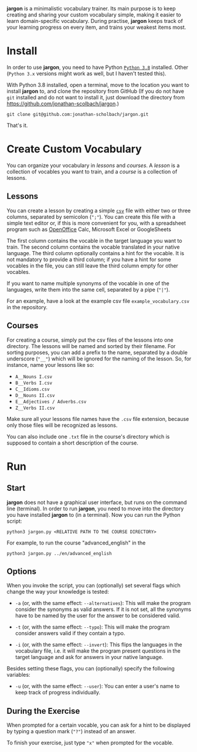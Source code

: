__jargon__ is a minimalistic vocabulary trainer. Its main purpose is to keep creating and sharing your custom vocabulary simple, making it easier to learn domain-specific vocabulary. During practise, __jargon__ keeps track of your learning progress on every item, and trains your weakest items most.

# Install

In order to use __jargon__, you need to have Python [`Python 3.8`](https://www.python.org/downloads/) installed. Other (`Python 3.x` versions might work as well, but I haven't tested this).

With Python 3.8  installed, open a terminal, move to the location you want to install __jargon__ to, and clone the repository from GitHub (If you do not have `git` installed and do not want to install it, just download the directory from https://github.com/jonathan-scolbach/jargon.)

```
git clone git@github.com:jonathan-scholbach/jargon.git
```

That's it.

# Create Custom Vocabulary

You can organize your vocabulary in _lessons_ and _courses_. A _lesson_ is a collection of vocables you want to train, and a _course_ is a collection of lessons.

## Lessons

You can create a lesson by creating a simple [`csv`](https://en.wikipedia.org/wiki/Comma-separated_values) file with either two or three columns, separated by semicolon (`";"`). You can create this file with a simple text editor or, if this is more convenient for you, with a spreadsheet program such as [OpenOffice](https://www.openoffice.org/product/calc.html) Calc, Microsoft Excel or GoogleSheets

The first column contains the vocable in the target language you want to train. The second column contains the vocable translated in your native language. The third column optionally contains a hint for the vocable. It is not mandatory to provide a third column; if you have a hint for some vocables in the file, you can still leave the third column empty for other vocables.

If you want to name multiple synonyms of the vocable in one of the languages, write them into the same cell, separated by a pipe (`"|"`).

For an example, have a look at the example csv file `example_vocabulary.csv` in the repository.

## Courses

For creating a course, simply put the csv files of the lessons into one directory. The lessons will be named and sorted by their filename. For sorting purposes, you can add a prefix to the name, separated by a double underscore (`"__"`) which will be ignored for the naming of the lesson. So, for instance, name your lessons like so:

+ `A__Nouns I.csv`
+ `B__Verbs I.csv`
+ `C__Idioms.csv`
+ `D__Nouns II.csv`
+ `E__Adjectives / Adverbs.csv`
+ `Z__Verbs II.csv`

Make sure all your lessons file names have the `.csv` file extension, because only those files will be recognized as lessons.

You can also include one `.txt` file in the course's directory which is supposed to contain a short description of the course.

# Run

## Start

__jargon__ does not have a graphical user interface, but runs on the command line (terminal). In order to run __jargon__, you need to move into the directory you have installed __jargon__ to (in a terminal). 
Now you can run the Python script:

```
python3 jargon.py <RELATIVE PATH TO THE COURSE DIRECTORY> 
```

For example, to run the course "advanced_english" in the 

```
python3 jargon.py ../en/advanced_english
```


## Options

When you invoke the script, you can (optionally) set several flags which change the way your knowledge is tested:

+ `-a` (or, with the same effect: `--alternatives`): This will make the program consider the synonyms as valid answers. If it is not set, all the synonyms have to be named by the user for the answer to be considered valid.

+ `-t` (or, with the same effect: `--typo`): This will make the program consider answers valid if they contain a typo.

+ `-i` (or, with the same effect: `--invert`): This flips the languages in the vocabulary file, i.e. it will make the program present questions in the target language and ask for answers in your native language.

Besides setting these flags, you can (optionally) specify the following variables:

+ `-u` (or, with the same effect: `--user`): You can enter a user's name to keep track of progress individually.


## During the Exercise

When prompted for a certain vocable, you can ask for a hint to be displayed by typing a question mark (`"?"`) instead of an answer.

To finish your exercise, just type `"x"` when prompted for the vocable.